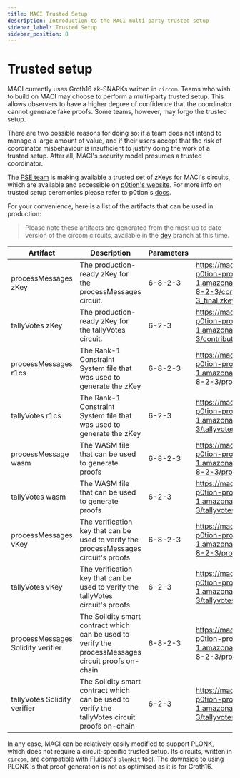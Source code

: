 ```yaml
---
title: MACI Trusted Setup
description: Introduction to the MACI multi-party trusted setup
sidebar_label: Trusted Setup
sidebar_position: 8
---
```


# Trusted setup

MACI currently uses Groth16 zk-SNARKs written in `circom`. Teams who wish to
build on MACI may choose to perform a multi-party trusted setup. This allows
observers to have a higher degree of confidence that the coordinator cannot
generate fake proofs. Some teams, however, may forgo the trusted setup.

There are two possible reasons for doing so: if a team does not intend
to manage a large amount of value, and if their users accept that the risk of
coordinator misbehaviour is insufficient to justify doing the work of a
trusted setup. After all, MACI's security model presumes a trusted coordinator.

The [PSE team](https://pse.dev/) is making available a trusted set of zKeys for MACI's circuits,
which are available and accessible on
[p0tion's website](https://ceremony.pse.dev/projects/Maci%20v1%20Trusted%20Setup%20Ceremony).
For more info on trusted setup ceremonies please refer to p0tion's [docs](https://p0tion.super.site/).

For your convenience, here is a list of the artifacts that can be used in production:

> Please note these artifacts are generated from the most up to date version of the circom circuits, available in the [dev](https://github.com/privacy-scaling-explorations/maci/tree/dev/circuits) branch at this time.

| Artifact                          | Description                                                                                         | Parameters | Link                                                                                                                                                                         |
| --------------------------------- | --------------------------------------------------------------------------------------------------- | ---------- | ---------------------------------------------------------------------------------------------------------------------------------------------------------------------------- |
| processMessages zKey              | The production-ready zKey for the processMessages circuit.                                          | 6-8-2-3    | https://maci-v1-trusted-setup-ceremony-pse-p0tion-production.s3.eu-central-1.amazonaws.com/circuits/processmessages_6-8-2-3/contributions/processmessages_6-8-2-3_final.zkey |
| tallyVotes zKey                   | The production-ready zKey for the tallyVotes circuit.                                               | 6-2-3      | https://maci-v1-trusted-setup-ceremony-pse-p0tion-production.s3.eu-central-1.amazonaws.com/circuits/tallyvotes_6-2-3/contributions/tallyvotes_6-2-3_final.zkey               |
| processMessages r1cs              | The Rank-1 Constraint System file that was used to generate the zKey                                | 6-8-2-3    | https://maci-v1-trusted-setup-ceremony-pse-p0tion-production.s3.eu-central-1.amazonaws.com/circuits/processmessages_6-8-2-3/processmessages_6-8-2-3.r1cs                     |
| tallyVotes r1cs                   | The Rank-1 Constraint System file that was used to generate the zKey                                | 6-2-3      | https://maci-v1-trusted-setup-ceremony-pse-p0tion-production.s3.eu-central-1.amazonaws.com/circuits/tallyvotes_6-2-3/tallyvotes_6-2-3.r1cs                                   |
| processMessage wasm               | The WASM file that can be used to generate proofs                                                   | 6-8-2-3    | https://maci-v1-trusted-setup-ceremony-pse-p0tion-production.s3.eu-central-1.amazonaws.com/circuits/processmessages_6-8-2-3/processmessages_6-8-2-3.wasm                     |
| tallyVotes wasm                   | The WASM file that can be used to generate proofs                                                   | 6-2-3      | https://maci-v1-trusted-setup-ceremony-pse-p0tion-production.s3.eu-central-1.amazonaws.com/circuits/tallyvotes_6-2-3/tallyvotes_6-2-3.wasm                                   |
| processMessages vKey              | The verification key that can be used to verify the processMessages circuit's proofs                | 6-8-2-3    | https://maci-v1-trusted-setup-ceremony-pse-p0tion-production.s3.eu-central-1.amazonaws.com/circuits/processmessages_6-8-2-3/processmessages_6-8-2-3_vkey.json                |
| tallyVotes vKey                   | The verification key that can be used to verify the tallyVotes circuit's proofs                     | 6-2-3      | https://maci-v1-trusted-setup-ceremony-pse-p0tion-production.s3.eu-central-1.amazonaws.com/circuits/tallyvotes_6-2-3/tallyvotes_6-2-3_vkey.json                              |
| processMessages Solidity verifier | The Solidity smart contract which can be used to verify the processMessages circuit proofs on-chain | 6-8-2-3    | https://maci-v1-trusted-setup-ceremony-pse-p0tion-production.s3.eu-central-1.amazonaws.com/circuits/processmessages_6-8-2-3/processmessages_6-8-2-3_verifier.sol             |
| tallyVotes Solidity verifier      | The Solidity smart contract which can be used to verify the tallyVotes circuit proofs on-chain      | 6-2-3      | https://maci-v1-trusted-setup-ceremony-pse-p0tion-production.s3.eu-central-1.amazonaws.com/circuits/tallyvotes_6-2-3/tallyvotes_6-2-3_verifier.sol                           |

In any case, MACI can be relatively easily modified to support PLONK, which
does not require a circuit-specific trusted setup. Its circuits, written in
[`circom`](https://github.com/iden3/circom), are compatible with Fluidex's
[`plonkit`](https://github.com/Fluidex/plonkit) tool. The downside to using
PLONK is that proof generation is not as optimised as it is for Groth16.
